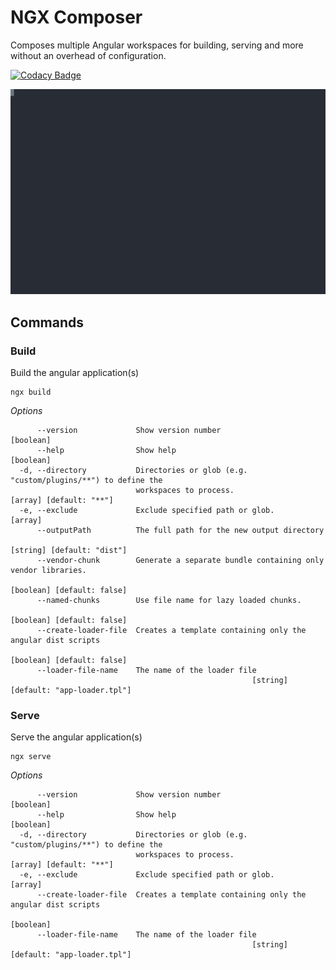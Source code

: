 # NGX Composer

Composes multiple Angular workspaces for building, serving and more without an overhead of configuration.

[![Codacy Badge](https://app.codacy.com/project/badge/Grade/74da2fd774574631b3c02c51ed53a293)](https://www.codacy.com/gh/hoevelmanns/ngx-composer/dashboard?utm_source=github.com&amp;utm_medium=referral&amp;utm_content=hoevelmanns/ngx-composer&amp;utm_campaign=Badge_Grade)

[![Example](https://raw.githubusercontent.com/hoevelmanns/ngx-composer/main/packages/cli/assets/example.svg)](https://asciinema.org/a/Y7xHjoXeK3WEx1vxAsbCUW5Ok?t=1)

## Commands

### Build
Build the angular application(s)

```shell
ngx build
```
*Options*
```shell
      --version             Show version number                                  [boolean]
      --help                Show help                                            [boolean]
  -d, --directory           Directories or glob (e.g. "custom/plugins/**") to define the
                            workspaces to process.                 [array] [default: "**"]
  -e, --exclude             Exclude specified path or glob.                        [array]
      --outputPath          The full path for the new output directory
                                                                [string] [default: "dist"]
      --vendor-chunk        Generate a separate bundle containing only vendor libraries.
                                                                [boolean] [default: false]
      --named-chunks        Use file name for lazy loaded chunks.
                                                                [boolean] [default: false]
      --create-loader-file  Creates a template containing only the angular dist scripts
                                                                [boolean] [default: false]
      --loader-file-name    The name of the loader file
                                                      [string] [default: "app-loader.tpl"]

```

### Serve
Serve the angular application(s)

```shell
ngx serve
```

*Options*
```shell
      --version             Show version number                                  [boolean]
      --help                Show help                                            [boolean]
  -d, --directory           Directories or glob (e.g. "custom/plugins/**") to define the
                            workspaces to process.                 [array] [default: "**"]
  -e, --exclude             Exclude specified path or glob.                        [array]
      --create-loader-file  Creates a template containing only the angular dist scripts
                                                                                 [boolean]
      --loader-file-name    The name of the loader file
                                                      [string] [default: "app-loader.tpl"]
```
